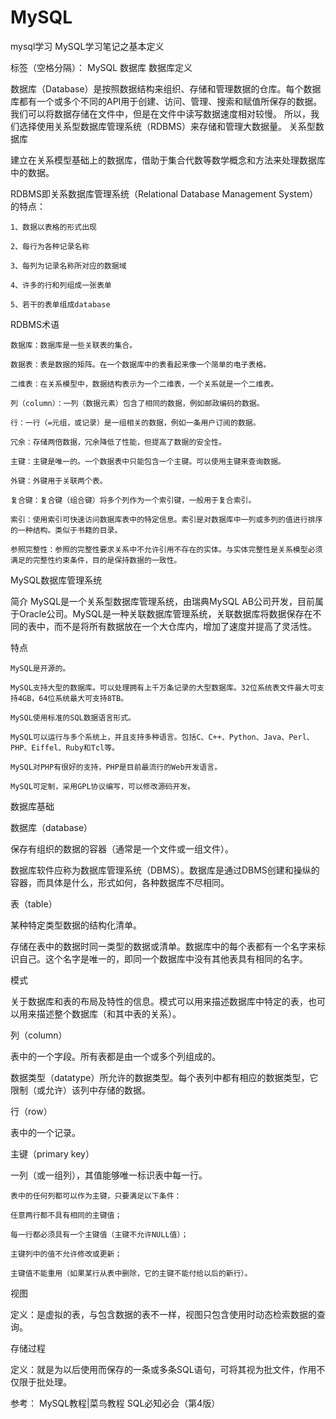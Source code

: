 # MySQL
mysql学习
MySQL学习笔记之基本定义

标签（空格分隔）： MySQL 数据库
数据库定义

数据库（Database）是按照数据结构来组织、存储和管理数据的仓库。每个数据库都有一个或多个不同的API用于创建、访问、管理、搜索和赋值所保存的数据。我们可以将数据存储在文件中，但是在文件中读写数据速度相对较慢。 所以，我们选择使用关系型数据库管理系统（RDBMS）来存储和管理大数据量。
关系型数据库

建立在关系模型基础上的数据库，借助于集合代数等数学概念和方法来处理数据库中的数据。

RDBMS即关系数据库管理系统（Relational Database Management System）的特点：

    1、数据以表格的形式出现

    2、每行为各种记录名称

    3、每列为记录名称所对应的数据域

    4、许多的行和列组成一张表单

    5、若干的表单组成database

RDBMS术语

    数据库：数据库是一些关联表的集合。

    数据表：表是数据的矩阵。在一个数据库中的表看起来像一个简单的电子表格。

    二维表：在关系模型中，数据结构表示为一个二维表，一个关系就是一个二维表。

    列（column）：一列（数据元素）包含了相同的数据，例如邮政编码的数据。

    行：一行（=元组，或记录）是一组相关的数据，例如一条用户订阅的数据。

    冗余：存储两倍数据，冗余降低了性能，但提高了数据的安全性。

    主键：主键是唯一的。一个数据表中只能包含一个主键。可以使用主键来查询数据。

    外键：外键用于关联两个表。

    复合键：复合键（组合键）将多个列作为一个索引键，一般用于复合索引。

    索引：使用索引可快速访问数据库表中的特定信息。索引是对数据库中一列或多列的值进行排序的一种结构。类似于书籍的目录。

    参照完整性：参照的完整性要求关系中不允许引用不存在的实体。与实体完整性是关系模型必须满足的完整性约束条件，目的是保持数据的一致性。

MySQL数据库管理系统

简介 MySQL是一个关系型数据库管理系统，由瑞典MySQL AB公司开发，目前属于Oracle公司。MySQL是一种关联数据库管理系统，关联数据库将数据保存在不同的表中，而不是将所有数据放在一个大仓库内，增加了速度并提高了灵活性。

特点

    MySQL是开源的。

    MySQL支持大型的数据库。可以处理拥有上千万条记录的大型数据库。32位系统表文件最大可支持4GB，64位系统最大可支持8TB。

    MySQL使用标准的SQL数据语言形式。

    MySQL可以运行与多个系统上，并且支持多种语言。包括C、C++、Python、Java、Perl、PHP、Eiffel、Ruby和Tcl等。

    MySQL对PHP有很好的支持，PHP是目前最流行的Web开发语言。

    MySQL可定制，采用GPL协议编写，可以修改源码开发。

数据库基础

数据库（database）

保存有组织的数据的容器（通常是一个文件或一组文件）。

数据库软件应称为数据库管理系统（DBMS）。数据库是通过DBMS创建和操纵的容器，而具体是什么，形式如何，各种数据库不尽相同。

表（table）

某种特定类型数据的结构化清单。

存储在表中的数据时同一类型的数据或清单。数据库中的每个表都有一个名字来标识自己。这个名字是唯一的，即同一个数据库中没有其他表具有相同的名字。

模式

关于数据库和表的布局及特性的信息。模式可以用来描述数据库中特定的表，也可以用来描述整个数据库（和其中表的关系）。

列（column）

表中的一个字段。所有表都是由一个或多个列组成的。

数据类型（datatype）所允许的数据类型。每个表列中都有相应的数据类型，它限制（或允许）该列中存储的数据。

行（row）

表中的一个记录。

主键（primary key）

一列（或一组列），其值能够唯一标识表中每一行。

    表中的任何列都可以作为主键，只要满足以下条件：

    任意两行都不具有相同的主键值；

    每一行都必须具有一个主键值（主键不允许NULL值）；

    主键列中的值不允许修改或更新；

    主键值不能重用（如果某行从表中删除，它的主键不能付给以后的新行）。

视图

定义：是虚拟的表，与包含数据的表不一样，视图只包含使用时动态检索数据的查询。

存储过程

定义：就是为以后使用而保存的一条或多条SQL语句，可将其视为批文件，作用不仅限于批处理。

参考： MySQL教程|菜鸟教程
SQL必知必会（第4版）
